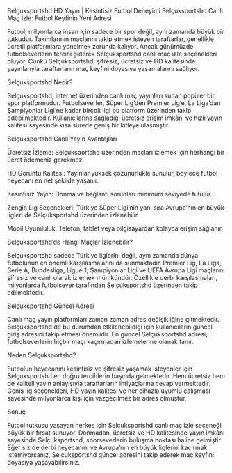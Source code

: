 Selçuksportshd HD Yayın | Kesintisiz Futbol Deneyimi
Selçuksportshd Canlı Maç İzle: Futbol Keyfinin Yeni Adresi

Futbol, milyonlarca insan için sadece bir spor değil, aynı zamanda büyük bir tutkudur. Takımlarının maçlarını takip etmek isteyen taraftarlar, genellikle ücretli platformlara yönelmek zorunda kalıyor. Ancak günümüzde futbolseverlerin tercihi giderek Selçuksportshd canlı maç izle seçenekleri oluyor. Çünkü Selçuksportshd, şifresiz, ücretsiz ve HD kalitesinde yayınlarıyla taraftarların maç keyfini doyasıya yaşamalarını sağlıyor.

Selçuksportshd Nedir?

Selçuksportshd, internet üzerinden canlı maç yayınları sunan popüler bir spor platformudur. Futbolseverler, Süper Lig’den Premier Lig’e, La Liga’dan Şampiyonlar Ligi’ne kadar birçok ligi bu platform üzerinden takip edebilmektedir. Kullanıcılarına sağladığı ücretsiz erişim imkânı ve hızlı yayın kalitesi sayesinde kısa sürede geniş bir kitleye ulaşmıştır.

Selçuksportshd Canlı Yayın Avantajları

Ücretsiz İzleme: Selçuksportshd üzerinden maçları izlemek için herhangi bir ücret ödemeniz gerekmez.

HD Görüntü Kalitesi: Yayınlar yüksek çözünürlükle sunulur, böylece futbol heyecanı en net şekilde yaşanır.

Kesintisiz Yayın: Donma ve bağlantı sorunları minimum seviyede tutulur.

Zengin Lig Seçenekleri: Türkiye Süper Ligi’nin yanı sıra Avrupa’nın en büyük ligleri de Selçuksportshd üzerinden izlenebilir.

Mobil Uyumluluk: Telefon, tablet veya bilgisayardan kolayca erişim sağlanır.

Selçuksportshd’de Hangi Maçlar İzlenebilir?

Selçuksportshd sadece Türkiye liglerini değil, aynı zamanda dünya futbolunun en önemli karşılaşmalarını da sunmaktadır. Premier Lig, La Liga, Serie A, Bundesliga, Ligue 1, Şampiyonlar Ligi ve UEFA Avrupa Ligi maçlarını şifresiz ve canlı olarak izlemek mümkündür. Özellikle derbi karşılaşmaları, milyonlarca futbolsever tarafından Selçuksportshd üzerinden takip edilmektedir.

Selçuksportshd Güncel Adresi

Canlı maç yayın platformları zaman zaman adres değişikliğine gitmektedir. Selçuksportshd de bu durumdan etkilenebildiği için kullanıcıların güncel giriş adresini takip etmesi önemlidir. En güncel Selçuksportshd adresi, futbolseverlerin hiçbir maçı kaçırmadan izlemelerine olanak tanır.

Neden Selçuksportshd?

Futbolun heyecanını kesintisiz ve şifresiz yaşamak isteyenler için Selçuksportshd en doğru tercihlerin başında gelmektedir. Hem ücretsiz hem de kaliteli yayın anlayışıyla taraftarların ihtiyaçlarına cevap vermektedir. Geniş lig seçenekleri, HD yayın kalitesi ve her cihazla uyumlu çalışması sayesinde milyonlarca kişi için vazgeçilmez bir adres olmuştur.

Sonuç

Futbol tutkusu yaşayan herkes için Selçuksportshd canlı maç izle seçeneği büyük bir fırsat sunuyor. Donmadan, ücretsiz ve HD kalitesinde yayın imkânı sayesinde Selçuksportshd, sporseverlerin buluşma noktası haline gelmiştir. Eğer siz de derbi heyecanını ve Avrupa’nın en büyük liglerini kaçırmak istemiyorsanız, Selçuksportshd güncel adresini takip ederek maç keyfini doyasıya yaşayabilirsiniz.
